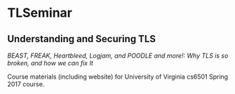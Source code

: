 # TLSeminar

## Understanding and Securing TLS  

_BEAST, FREAK, Heartbleed, Logjam, and POODLE and more!: Why TLS is so broken, and how we can fix It_

Course materials (including website) for University of Virginia cs6501
Spring 2017 course.


